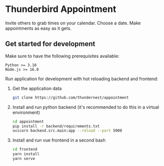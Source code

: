 # Thunderbird Appointment

Invite others to grab times on your calendar. Choose a date. Make appointments as easy as it gets.

## Get started for development

Make sure to have the following prerequisites available:

```plain
Python >= 3.10
Node.js >= 16.0
```

Run application for development with hot reloading backend and frontend:

1. Get the application data

    ```bash
    git clone https://github.com/thundernest/appointment
    ```

2. Install and run python backend (it's recommended to do this in a virtual environment)

    ```bash
    cd appointment
    pip install -r backend/requirements.txt
    uvicorn backend.src.main:app --reload --port 5000
    ```

3. Install and run vue frontend in a second bash

    ```bash
    cd frontend
    yarn install
    yarn serve
    ```

